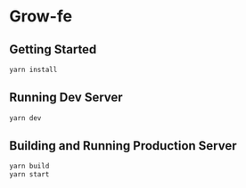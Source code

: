 # Grow-fe

## Getting Started

```bash
yarn install
```

## Running Dev Server
```bash
yarn dev
```

## Building and Running Production Server
```bash
yarn build
yarn start
```
